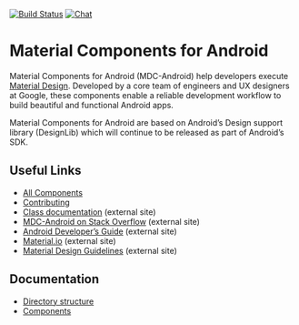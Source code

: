 [![Build Status](https://img.shields.io/travis/material-components/material-components-android/master.svg)](https://travis-ci.org/material-components/material-components-android/)
[![Chat](https://img.shields.io/discord/259087343246508035.svg)](https://discord.gg/material-components)

# Material Components for Android

Material Components for Android (MDC-Android) help developers execute
[Material Design](https://www.material.io). Developed by a core team of
engineers and UX designers at Google, these components enable a reliable
development workflow to build beautiful and functional Android apps.

Material Components for Android are based on Android’s Design support library
(DesignLib) which will continue to be released as part of Android’s SDK.


## Useful Links
- [All Components](https://github.com/material-components/material-components-android/tree/master/lib/)
- [Contributing](docs/contributing.md)
- [Class
  documentation](https://developer.android.com/reference/com/google/android/material/widget/package-summary.html)
  (external site)
- [MDC-Android on Stack
  Overflow](https://www.stackoverflow.com/questions/tagged/material-components+android)
  (external site)
- [Android Developer’s
  Guide](https://developer.android.com/training/material/index.html)
  (external site)
- [Material.io](https://www.material.io) (external site)
- [Material Design Guidelines](https://material.google.com) (external site)

## Documentation

*   [Directory structure](docs/directorystructure.md)
*   [Components](docs/components/)
